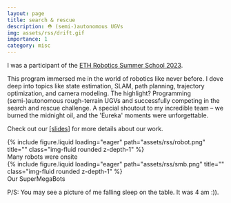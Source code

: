 ```yaml
---
layout: page
title: search & rescue
description: ⛑️ (semi-)autonomous UGVs
img: assets/rss/drift.gif
importance: 1
category: misc
---
```


I was a participant of the [ETH Robotics Summer School 2023](https://robotics-summerschool.ethz.ch/).

This program immersed me in the world of robotics like never before. I dove deep into topics like state estimation, SLAM, path planning, trajectory optimization, and camera modeling. The highlight? Programming (semi-)autonomous rough-terrain UGVs and successfully competing in the search and rescue challenge. A special shoutout to my incredible team – we burned the midnight oil, and the 'Eureka' moments were unforgettable.

Check out our [[slides]](https://docs.google.com/presentation/d/1pkJnK43eSVaMsvn1HqtbWfd6pOPdZmcgZHq_mU3nwP8/edit?usp=sharing) for more details about our work.

<div class="row justify-content-sm-center">
    <div class="col-sm-6 mt-3 mt-md-0">
        {% include figure.liquid loading="eager" path="assets/rss/robot.png" title="" class="img-fluid rounded z-depth-1" %}
      <div class="caption">
        Many robots were onsite
      </div>
    </div>
    <div class="col-sm-6 mt-3 mt-md-0">
        {% include figure.liquid loading="eager" path="assets/rss/smb.png" title="" class="img-fluid rounded z-depth-1" %}
      <div class="caption">
        Our SuperMegaBots
      </div>
    </div>
</div>


P/S: You may see a picture of me falling sleep on the table. It was 4 am :)).
